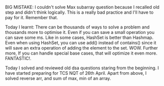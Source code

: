 BIG MISTAKE: I couldn't solve Max subarray question because I recalled old step and didn't think logically. This is a really bad practice and I'll have to pay for it. Remember that.

Today I learnt: There can be thousands of ways to solve a problem and thousands more to optimise it. Even if you can save a small operation you can save some ms. Like in some cases, HashSet is better than Hashmap. Even when using HashSet, you can use add() instead of contains() since it will save an extra operation of adding the element to the set. WOW. Further more, If you can handle special base cases, that will optimize it even more. FANTASTIC!.

Today I solved and reviewed old dsa questions staring from the beginning. I have started preparing for TCS NQT of 26th April.
Apart from above, I solved reverse arr, and sum of max, min of an array.
